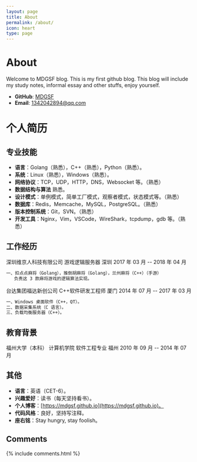 ```yaml
---
layout: page
title: About
permalink: /about/
icon: heart
type: page
---
```


# About

Welcome to MDGSF blog.
This is my first github blog. This blog will
include my study notes, informal essay and other
stuffs, enjoy yourself.

* **GitHub**: [MDGSF](https://github.com/MDGSF)
* **Email**: 1342042894@qq.com

# 个人简历

## 专业技能

* **语言**：Golang（熟悉），C++（熟悉），Python（熟悉）。
* **系统**：Linux（熟悉），Windows（熟悉）。
* **网络协议**：TCP，UDP，HTTP，DNS，Websocket 等。（熟悉）
* **数据结构与算法** 熟悉。
* **设计模式**：单例模式，简单工厂模式，观察者模式，状态模式等。（熟悉）
* **数据库**：Redis，Memcache，MySQL，PostgreSQL。（熟悉）
* **版本控制系统**：Git，SVN。（熟悉）
* **开发工具**：Nginx，Vim，VSCode，WireShark，tcpdump，gdb 等。（熟悉）

## 工作经历

深圳维京人科技有限公司  游戏逻辑服务器  深圳  2017 年 03 月 -- 2018 年 04 月

```txt
一、扣点点麻将（Golang），推倒胡麻将（Golang），兰州麻将（C++）（手游）
   负责这 3 款麻将游戏的逻辑算法实现。
```

台达集团福达新创公司  C++软件研发工程师  厦门  2014 年 07 月 -- 2017 年 03 月

```txt
一、Windows 桌面软件（C++，QT）。
二、数据采集系统（C 语言）。
三、负载均衡服务器（C++）。
```

## 教育背景

福州大学（本科）  计算机学院  软件工程专业  福州  2010 年 09 月 -- 2014 年 07 月

## 其他

* **语言**：英语（CET-6）。
* **兴趣爱好**：读书（每天坚持看书）。
* **个人博客**：[https://mdgsf.github.io](https://mdgsf.github.io)。
* **代码风格**：良好，坚持写注释。
* **座右铭**：Stay hungry, stay foolish。

## Comments

{% include comments.html %}
